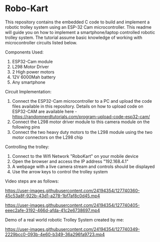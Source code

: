 # Robo-Kart
This repository contains the embedded C code to build and implement a robotic trolley system using an ESP-32 Cam microcontroller. 
This readme will guide you on how to implement a smartphone/laptop controlled robotic trolley system. The tutorial assume basic knowledge of working with microcontroller circuits listed below.

Components Used:
1. ESP32-Cam module 
2. L298 Motor Driver
3. 2 High power motors
4. 12V 6000Mah battery
5. Any smartphone

Circuit Implementation:

1. Connect the ESP32-Cam microcontroller to a PC and upload the code files available in this repository. Details on how to upload code on ESP32-CAM are available here - https://randomnerdtutorials.com/program-upload-code-esp32-cam/
2. Connect the L298 motor driver module to this camera module on the following pins 
3. Connect the two heavy duty motors to the L298 module using the two motor connectors on the L298 chip

Controlling the trolley:
1. Connect to the Wifi Network "RoboKart" on your mobile device
2. Open the browser and access the IP address "192.168.4.1"
3. A webpage with a live camera stream and controls should be displayed
4. Use the arrow keys to control the trolley system

Video steps are as follows:

https://user-images.githubusercontent.com/24194354/127740360-45c53a8f-922b-43d1-a278-1bf7af8c0d45.mp4

https://user-images.githubusercontent.com/24194354/127740405-eeec2afe-3192-466d-afda-41c2e6738697.mp4

Demo of a real world robotic Trolley System created by me:

https://user-images.githubusercontent.com/24194354/127740349-2229bcc0-093b-4e60-b349-36a296fa9723.mp4




